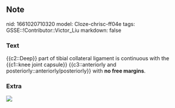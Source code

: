 ## Note
nid: 1661020710320
model: Cloze-chrisc-ff04e
tags: GSSE::!Contributor::Victor_Liu
markdown: false

### Text
{{c2::Deep}} part of tibial collateral ligament is continuous with
the {{c1::knee joint capsule}} {{c3::anteriorly and
posteriorly::anteriorly/posteriorly}} with <b>no free margins</b>.

### Extra
<img src="paste-d83c68e43c0cd8aa93a0db8a0429fa4a4b79d7b2.jpg">
